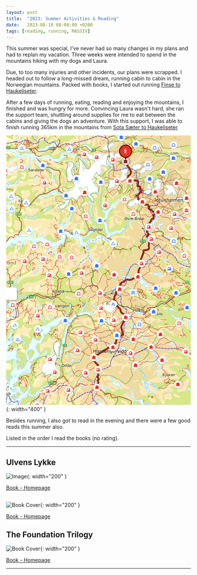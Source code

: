 ```yaml
---
layout: post
title:  "2023: Summer Activities & Reading"
date:   2023-08-10 08:00:00 +0200
tags: [reading, running, MASSIV]
---
```


This summer was special, I've never had so many changes in my plans and had to replan my vacation.
Three weeks were intended to spend in the mountains hiking with my dogs and Laura.

Due, to too many injuries and other incidents, our plans were scrapped.
I headed out to follow a long-missed dream, running cabin to cabin in the Norwegian mountains.
Packed with books, I started out running [Finse to Haukeliseter](https://ut.no/turforslag/112436/signatur-massiv-4-etappe-hardangervidda).

After a few days of running, eating, reading and enjoying the mountains, I finished and was hungry for more.
Convincing Laura wasn't hard, she ran the support team, shuttling around supplies for me to eat between the cabins and giving the dogs an adventure.
With this support, I was able to finish running 365km in the mountains from [Sota Sæter to Haukeliseter](https://ut.no/turforslag/1115677/signatur-massiv-langrute-fra-sota-ster-til-haukeliseter)

![Image](/assets/img/massiv//massiv.png){: width="400" }

Besides running, I also got to read in the evening and there were a few good reads this summer also.

Listed in the order I read the books (no rating).

---

## Ulvens Lykke

![Image](https://images-na.ssl-images-amazon.com/images/S/compressed.photo.goodreads.com/books/1686851367i/178592839.jpg){: width="200" }

[Book - Homepage](https://www.goodreads.com/book/show/178592839-ulvens-lykke)

## 

![Book Cover](https://images-na.ssl-images-amazon.com/images/S/compressed.photo.goodreads.com/books/1590186271i/53463056.jpg){: width="200" }

[Book - Homepage](https://www.goodreads.com/book/show/53463056-the-way-of-kings)

## The Foundation Trilogy

![Book Cover](https://images-na.ssl-images-amazon.com/images/S/compressed.photo.goodreads.com/books/1316412178i/46654.jpg){: width="200" }

[Book - Homepage](https://www.goodreads.com/book/show/46654.The_Foundation_Trilogy)

---
